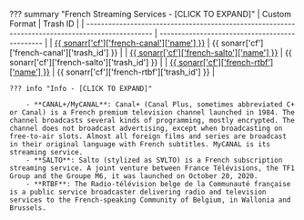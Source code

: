 ??? summary "French Streaming Services - [CLICK TO EXPAND]"
    | Custom Format                                                                                    | Trash ID                                       |
    | ------------------------------------------------------------------------------------------------ | ---------------------------------------------- |
    | [{{ sonarr['cf']['french-canal']['name'] }}](/Sonarr/sonarr-collection-of-custom-formats/#canal) | {{ sonarr['cf']['french-canal']['trash_id'] }} |
    | [{{ sonarr['cf']['french-salto']['name'] }}](/Sonarr/sonarr-collection-of-custom-formats/#salto) | {{ sonarr['cf']['french-salto']['trash_id'] }} |
    | [{{ sonarr['cf']['french-rtbf']['name'] }}](/Sonarr/sonarr-collection-of-custom-formats/#rtbf)   | {{ sonarr['cf']['french-rtbf']['trash_id'] }}  |

    ??? info "Info - [CLICK TO EXPAND]"

        - **CANAL+/MyCANAL**: Canal+ (Canal Plus, sometimes abbreviated C+ or Canal) is a French premium television channel launched in 1984. The channel broadcasts several kinds of programming, mostly encrypted. The channel does not broadcast advertising, except when broadcasting on free-to-air slots. Almost all foreign films and series are broadcast in their original language with French subtitles. MyCANAL is its streaming service.
        - **SALTO**: Salto (stylized as SⱯLTO) is a French subscription streaming service. A joint venture between France Télévisions, the TF1 Group and the Groupe M6, it was launched on October 20, 2020.
        - **RTBF**: The Radio-télévision belge de la Communauté française is a public service broadcaster delivering radio and television services to the French-speaking Community of Belgium, in Wallonia and Brussels.
